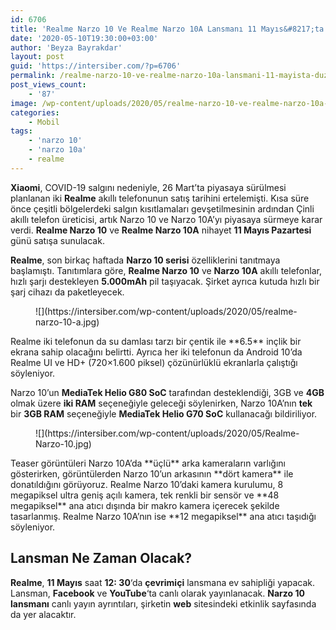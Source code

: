 ```yaml
---
id: 6706
title: 'Realme Narzo 10 Ve Realme Narzo 10A Lansmanı 11 Mayıs&#8217;ta Düzenlenecek'
date: '2020-05-10T19:30:00+03:00'
author: 'Beyza Bayrakdar'
layout: post
guid: 'https://intersiber.com/?p=6706'
permalink: /realme-narzo-10-ve-realme-narzo-10a-lansmani-11-mayista-duzenlenecek/
post_views_count:
    - '87'
image: /wp-content/uploads/2020/05/realme-narzo-10-ve-realme-narzo-10a-lansmani-11-mayista-duzenlenecek.png
categories:
    - Mobil
tags:
    - 'narzo 10'
    - 'narzo 10a'
    - realme
---
```


**Xiaomi**, COVID-19 salgını nedeniyle, 26 Mart’ta piyasaya sürülmesi planlanan iki **Realme** akıllı telefonunun satış tarihini ertelemişti. Kısa süre önce çeşitli bölgelerdeki salgın kısıtlamaları gevşetilmesinin ardından Çinli akıllı telefon üreticisi, artık Narzo 10 ve Narzo 10A’yı piyasaya sürmeye karar verdi. **Realme Narzo 10** ve **Realme Narzo 10A** nihayet **11 Mayıs Pazartesi** günü satışa sunulacak.

**Realme**, son birkaç haftada **Narzo 10 serisi** özelliklerini tanıtmaya başlamıştı. Tanıtımlara göre, **Realme Narzo 10** ve **Narzo 10A** akıllı telefonlar, hızlı şarjı destekleyen **5.000mAh** pil taşıyacak. Şirket ayrıca kutuda hızlı bir şarj cihazı da paketleyecek.

<figure class="wp-block-image size-large">![](https://intersiber.com/wp-content/uploads/2020/05/realme-narzo-10-a.jpg)</figure>Realme iki telefonun da su damlası tarzı bir çentik ile **6.5** inçlik bir ekrana sahip olacağını belirtti. Ayrıca her iki telefonun da Android 10’da Realme UI ve HD+ (720×1.600 piksel) çözünürlüklü ekranlarla çalıştığı söyleniyor.

Narzo 10’un **MediaTek Helio G80 SoC** tarafından desteklendiği, 3GB ve **4GB** olmak üzere **iki RAM** seçeneğiyle geleceği söylenirken, Narzo 10A’nın **tek** bir **3GB RAM** seçeneğiyle **MediaTek Helio G70 SoC** kullanacağı bildiriliyor.

<figure class="wp-block-image size-large">![](https://intersiber.com/wp-content/uploads/2020/05/Realme-Narzo-10.jpg)</figure>Teaser görüntüleri Narzo 10A’da **üçlü** arka kameraların varlığını gösterirken, görüntülerden Narzo 10’un arkasının **dört kamera** ile donatıldığını görüyoruz. Realme Narzo 10’daki kamera kurulumu, 8 megapiksel ultra geniş açılı kamera, tek renkli bir sensör ve **48 megapiksel** ana atıcı dışında bir makro kamera içerecek şekilde tasarlanmış. Realme Narzo 10A’nın ise **12 megapiksel** ana atıcı taşıdığı söyleniyor.

## Lansman Ne Zaman Olacak?

**Realme**, **11 Mayıs** saat **12: 30**‘da **çevrimiçi** lansmana ev sahipliği yapacak. Lansman, **Facebook** ve **YouTube**‘ta canlı olarak yayınlanacak. **Narzo 10 lansmanı** canlı yayın ayrıntıları, şirketin **web** sitesindeki etkinlik sayfasında da yer alacaktır.